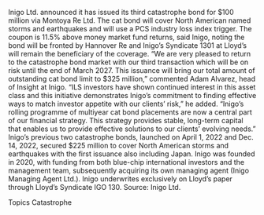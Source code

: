 Inigo Ltd. announced it has issued its third catastrophe bond for $100 million via Montoya Re Ltd. The cat bond will cover North American named storms and earthquakes and will use a PCS industry loss index trigger.
The coupon is 11.5% above money market fund returns, said Inigo, noting the bond will be fronted by Hannover Re and Inigo’s Syndicate 1301 at Lloyd’s will remain the beneficiary of the coverage.
“We are very pleased to return to the catastrophe bond market with our third transaction which will be on risk until the end of March 2027. This issuance will bring our total amount of outstanding cat bond limit to $325 million,” commented Adam Alvarez, head of Insight at Inigo.
“ILS investors have shown continued interest in this asset class and this initiative demonstrates Inigo’s commitment to finding effective ways to match investor appetite with our clients’ risk,” he added.
“Inigo’s rolling programme of multiyear cat bond placements are now a central part of our financial strategy. This strategy provides stable, long-term capital that enables us to provide effective solutions to our clients’ evolving needs.”
Inigo’s previous two catastrophe bonds, launched on April 1, 2022 and Dec. 14, 2022, secured $225 million to cover North American storms and earthquakes with the first issuance also including Japan.
Inigo was founded in 2020, with funding from both blue-chip international investors and the management team, subsequently acquiring its own managing agent (Inigo Managing Agent Ltd.). Inigo underwrites exclusively on Lloyd’s paper through Lloyd’s Syndicate IGO 130.
Source: Inigo Ltd.

Topics
Catastrophe

